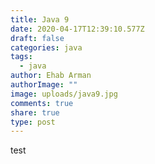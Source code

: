 ```yaml
---
title: Java 9
date: 2020-04-17T12:39:10.577Z
draft: false
categories: java
tags:
  - java
author: Ehab Arman
authorImage: ""
image: uploads/java9.jpg
comments: true
share: true
type: post
---
```

test